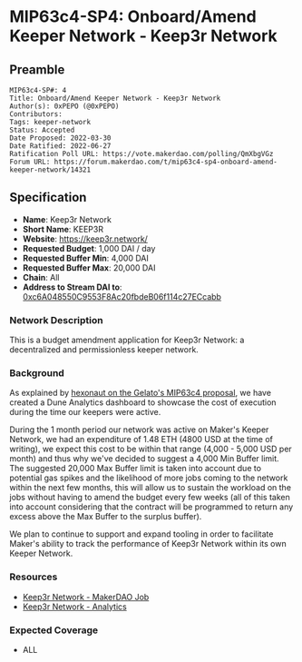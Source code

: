 # MIP63c4-SP4: Onboard/Amend Keeper Network - Keep3r Network

## Preamble

```
MIP63c4-SP#: 4
Title: Onboard/Amend Keeper Network - Keep3r Network
Author(s): 0xPEPO (@0xPEPO)
Contributors:
Tags: keeper-network
Status: Accepted
Date Proposed: 2022-03-30
Date Ratified: 2022-06-27
Ratification Poll URL: https://vote.makerdao.com/polling/QmXbgVGz
Forum URL: https://forum.makerdao.com/t/mip63c4-sp4-onboard-amend-keeper-network/14321
```

## Specification

* **Name**: Keep3r Network
* **Short Name**: KEEP3R
* **Website**: [https://keep3r.network/ ](https://keep3r.network/)
* **Requested Budget**: 1,000 DAI / day
* **Requested Buffer Min**: 4,000 DAI
* **Requested Buffer Max**: 20,000 DAI
* **Chain**: All
* **Address to Stream DAI to**: [0xc6A048550C9553F8Ac20fbdeB06f114c27ECcabb](https://etherscan.io/address/0xc6A048550C9553F8Ac20fbdeB06f114c27ECcabb#code)

### Network Description

This is a budget amendment application for Keep3r Network: a decentralized and permissionless keeper network.

### Background

As explained by [hexonaut on the Gelato's MIP63c4 proposal](https://forum.makerdao.com/t/mip63c4-sp3-onboard-amend-keeper-network-gelato-network/12749/4?u=0xpepo), we have created a Dune Analytics dashboard to showcase the cost of execution during the time our keepers were active.

During the 1 month period our network was active on Maker's Keeper Network, we had an expenditure of 1.48 ETH (4800 USD at the time of writing), we expect this cost to be within that range (4,000 - 5,000 USD per month) and thus why we've decided to suggest a 4,000 Min Buffer limit. The suggested 20,000 Max Buffer limit is taken into account due to potential gas spikes and the likelihood of more jobs coming to the network within the next few months, this will allow us to sustain the workload on the jobs without having to amend the budget every few weeks (all of this taken into account considering that the contract will be programmed to return any excess above the Max Buffer to the surplus buffer).

We plan to continue to support and expand tooling in order to facilitate Maker's ability to track the performance of Keep3r Network within its own Keeper Network.

### Resources

- [Keep3r Network - MakerDAO Job](https://dune.xyz/wei3erHase/MakerDAOUpkeep)
- [Keep3r Network - Analytics](https://dune.xyz/wei3erHase/DRAFT-Keep3rV2-Analytics)

### Expected Coverage

* ALL
